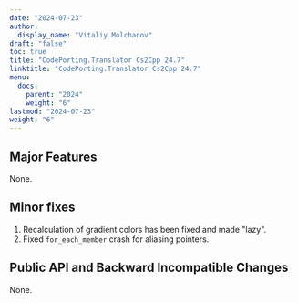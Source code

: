 ```yaml
---
date: "2024-07-23"
author:
  display_name: "Vitaliy Molchanov"
draft: "false"
toc: true
title: "CodePorting.Translator Cs2Cpp 24.7"
linktitle: "CodePorting.Translator Cs2Cpp 24.7"
menu:
  docs:
    parent: "2024"
    weight: "6"
lastmod: "2024-07-23"
weight: "6"
---
```


## Major Features ##

None.

## Minor fixes ##

1. Recalculation of gradient colors has been fixed and made "lazy".
1. Fixed `for_each_member` crash for aliasing pointers.

## Public API and Backward Incompatible Changes ##

None.
